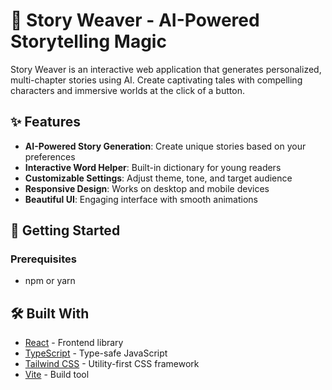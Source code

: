 # 📖 Story Weaver - AI-Powered Storytelling Magic


Story Weaver is an interactive web application that generates personalized, multi-chapter stories using AI. Create captivating tales with compelling characters and immersive worlds at the click of a button.

## ✨ Features

- **AI-Powered Story Generation**: Create unique stories based on your preferences
- **Interactive Word Helper**: Built-in dictionary for young readers
- **Customizable Settings**: Adjust theme, tone, and target audience
- **Responsive Design**: Works on desktop and mobile devices
- **Beautiful UI**: Engaging interface with smooth animations

## 🚀 Getting Started

### Prerequisites

- npm or yarn

## 🛠️ Built With

- [React](https://reactjs.org/) - Frontend library
- [TypeScript](https://www.typescriptlang.org/) - Type-safe JavaScript
- [Tailwind CSS](https://tailwindcss.com/) - Utility-first CSS framework
- [Vite](https://vitejs.dev/) - Build tool
